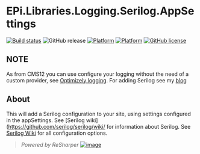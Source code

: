 # EPi.Libraries.Logging.Serilog.AppSettings

[![Build status](https://ci.appveyor.com/api/projects/status/dc0ds3aafwfui3a3/branch/master?svg=true)](https://ci.appveyor.com/project/jstemerdink/epi-libraries-logging-serilog/branch/master)
![GitHub release](https://img.shields.io/github/release/jstemerdink/EPi.Libraries.Logging.Serilog.svg)
[![Platform](https://img.shields.io/badge/platform-.NET%204.6.1-blue.svg?style=flat)](https://msdn.microsoft.com/en-us/library/w0x726c2%28v=vs.110%29.aspx)
[![Platform](https://img.shields.io/badge/EPiServer-%2011.0.0-orange.svg?style=flat)](http://world.episerver.com/cms/)
[![GitHub license](https://img.shields.io/badge/license-MIT%20license-blue.svg?style=flat)](LICENSE)

## NOTE
As from CMS12 you can use configure your logging without the need of a custom provider, see [Optimizely logging](https://world.optimizely.com/documentation/developer-guides/CMS/logging/). For adding Serilog see my [blog](https://jstemerdink.blog/) 

## About
This will add a Serilog configuration to your site, using settings configured in the appSettings.
See [Serilog wiki](https://github.com/serilog/serilog/wiki/ for information about Serilog.
See [Serilog Wiki](https://github.com/serilog/serilog/wiki/AppSettings) for all configuration options.

> *Powered by ReSharper*
> [![image](https://i0.wp.com/jstemerdink.files.wordpress.com/2017/08/logo_resharper.png)](http://jetbrains.com)


